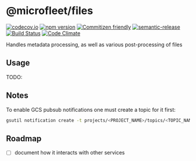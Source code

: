 # @microfleet/files

[![codecov.io](https://codecov.io/github/makeomatic/ms-files/coverage.svg?branch=master)](https://codecov.io/github/makeomatic/ms-files?branch=master)
[![npm version](https://badge.fury.io/js/ms-files.svg)](https://badge.fury.io/js/ms-files)
[![Commitizen friendly](https://img.shields.io/badge/commitizen-friendly-brightgreen.svg)](http://commitizen.github.io/cz-cli/)
[![semantic-release](https://img.shields.io/badge/%20%20%F0%9F%93%A6%F0%9F%9A%80-semantic--release-e10079.svg?style=flat-square)](https://github.com/semantic-release/semantic-release)
[![Build Status](https://semaphoreci.com/api/v1/projects/88d40f13-da9b-44a5-ad04-4195f4971dd5/656972/shields_badge.svg)](https://semaphoreci.com/makeomatic/ms-files)
[![Code Climate](https://codeclimate.com/github/makeomatic/ms-files/badges/gpa.svg)](https://codeclimate.com/github/makeomatic/ms-files)

Handles metadata processing, as well as various post-processing of files

## Usage

TODO:

## Notes

To enable GCS pubsub notifications one must create a topic for it first:

```sh
gsutil notification create -t projects/<PROJECT_NAME>/topics/<TOPIC_NAME> -f json -e OBJECT_FINALIZE gs://<BUCKET_NAME>
```

## Roadmap

- [ ] document how it interacts with other services

